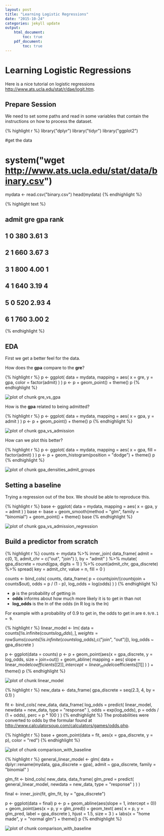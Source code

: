 ```yaml
---
layout: post
title: "Learning Logistic Regressions"
date: "2015-10-24"
categories: jekyll update
output:
    html_document:
        toc: true
    pdf_document:
        toc: true
---
```




# Learning Logistic Regressions

Here is a nice tutorial on logistic regressions http://www.ats.ucla.edu/stat/r/dae/logit.htm.



## Prepare Session

We need to set some paths and read in some variables that contain the instructions on how to process the dataset.


{% highlight r %}
library("dplyr")
library("tidyr")
library("ggplot2")

#get the data
# system("wget http://www.ats.ucla.edu/stat/data/binary.csv")
mydata <- read.csv("binary.csv")
head(mydata)
{% endhighlight %}



{% highlight text %}
##   admit gre  gpa rank
## 1     0 380 3.61    3
## 2     1 660 3.67    3
## 3     1 800 4.00    1
## 4     1 640 3.19    4
## 5     0 520 2.93    4
## 6     1 760 3.00    2
{% endhighlight %}

## EDA

First we get a better feel for the data.

How does the **gpa** compare to the **gre**?


{% highlight r %}
p <- ggplot(
    data = mydata,
    mapping = aes(
        x = gre,
        y = gpa,
        color = factor(admit)
    )
)
p <- p +
    geom_point() +
    theme()
p
{% endhighlight %}

![plot of chunk gre_vs_gpa](https://dl.dropboxusercontent.com/u/6337901/jekyll/2015-10-24-gre/gre_vs_gpa-1.png) 

How is the **gpa** related to being admitted?


{% highlight r %}
p <- ggplot(
    data = mydata,
    mapping = aes(
        x = gpa,
        y = admit
    )
)
p <- p +
    geom_point() +
    theme()
p
{% endhighlight %}

![plot of chunk gpa_vs_admission](https://dl.dropboxusercontent.com/u/6337901/jekyll/2015-10-24-gre/gpa_vs_admission-1.png) 

How can we plot this better?


{% highlight r %}
p <- ggplot(
    data = mydata,
    mapping = aes(
        x = gpa,
        fill = factor(admit)
    )
)
p <- p +
    geom_histogram(position = "dodge") +
    theme()
p
{% endhighlight %}

![plot of chunk gpa_densities_admit_groups](https://dl.dropboxusercontent.com/u/6337901/jekyll/2015-10-24-gre/gpa_densities_admit_groups-1.png) 

## Setting a baseline

Trying a regression out of the box. We should be able to reproduce this.


{% highlight r %}
base <- ggplot(
    data = mydata,
    mapping = aes(
        x = gpa,
        y = admit
    )
)
base <- base +
    geom_smooth(method = "glm", family = "binomial") +
    geom_point() +
    theme()
base
{% endhighlight %}

![plot of chunk gpa_vs_admission_regression](https://dl.dropboxusercontent.com/u/6337901/jekyll/2015-10-24-gre/gpa_vs_admission_regression-1.png) 

## Build a predictor from scratch



{% highlight r %}
counts <- mydata %>%
    inner_join(
        data_frame(
            admit = c(0, 1),
            admit_chr = c("out", "join")
        ),
        by = "admit"
    ) %>%
    mutate(
        gpa_discrete = round(gpa, digits = 1)
    ) %>%
    count(admit_chr, gpa_discrete) %>%
    spread(
        key = admit_chr,
        value = n,
        fill = 0
    )

counts <- bind_cols(
    counts,
    data_frame(
        p = counts$join / (counts$join + counts$out),
        odds = p / (1 - p),
        log_odds = log(odds)
    )
)
{% endhighlight %}

- **p** is the probability of getting in
- **odds** informs about how much more likely it is to get in than not
- **log_odds** is the ln of the odds (in R log is the ln)

For example with a probability of 0.9 to get in, the odds to get in are `0.9/0.1 = 9`.



{% highlight r %}
linear_model <- lm(
    data = counts[!is.infinite(counts$log_odds),],
    weights = rowSums(counts[!is.infinite(counts$log_odds),c("join", "out")]),
    log_odds ~ gpa_discrete
)

p <- ggplot(data = counts)
p <- p +
    geom_point(aes(x = gpa_discrete, y = log_odds, size = join+out)) +
    geom_abline(
        mapping = aes(
            slope = linear_model$coefficients[[2]],
            intercept = linear_model$coefficients[[1]]
        )
    ) +
    theme()
p
{% endhighlight %}

![plot of chunk linear_model](https://dl.dropboxusercontent.com/u/6337901/jekyll/2015-10-24-gre/linear_model-1.png) 


{% highlight r %}
new_data <- data_frame(
    gpa_discrete = seq(2.3, 4, by = 0.1)
)

fit <- bind_cols(
    new_data,
    data_frame(
        log_odds = predict(
            linear_model,
            newdata = new_data,
            type = "response"
        ),
        odds = exp(log_odds),
        p = odds / (1 + odds),
        perc = p * 100
    )
)
{% endhighlight %}
The probabilities were converted to odds by the formular found at http://www.calculatorsoup.com/calculators/games/odds.php.


{% highlight r %}
base + geom_point(data = fit, aes(x = gpa_discrete, y = p), color = "red")
{% endhighlight %}

![plot of chunk comparison_with_baseline](https://dl.dropboxusercontent.com/u/6337901/jekyll/2015-10-24-gre/comparison_with_baseline-1.png) 

{% highlight r %}
general_linear_model <- glm(
    data = dplyr::rename(mydata, gpa_discrete = gpa),
    admit ~ gpa_discrete,
    family = "binomial"
)


glm_fit <- bind_cols(
    new_data,
    data_frame(
        glm_pred = predict(
            general_linear_model,
            newdata = new_data,
            type = "response"
        )
    )
)

final <- inner_join(fit, glm_fit, by = "gpa_discrete")

p <- ggplot(data = final)
p <- p +
    geom_abline(aes(slope = 1, intercept = 0)) +
    geom_point(aes(x = p, y = glm_pred)) +
    geom_text(
        aes(
            x = p,
            y = glm_pred,
            label = gpa_discrete
        ),
        hjust = 1.5,
        size = 3
    ) +
    labs(x = "home made", y = "normal glm") +
    theme()
p
{% endhighlight %}

![plot of chunk comparison_with_baseline](https://dl.dropboxusercontent.com/u/6337901/jekyll/2015-10-24-gre/comparison_with_baseline-2.png) 


